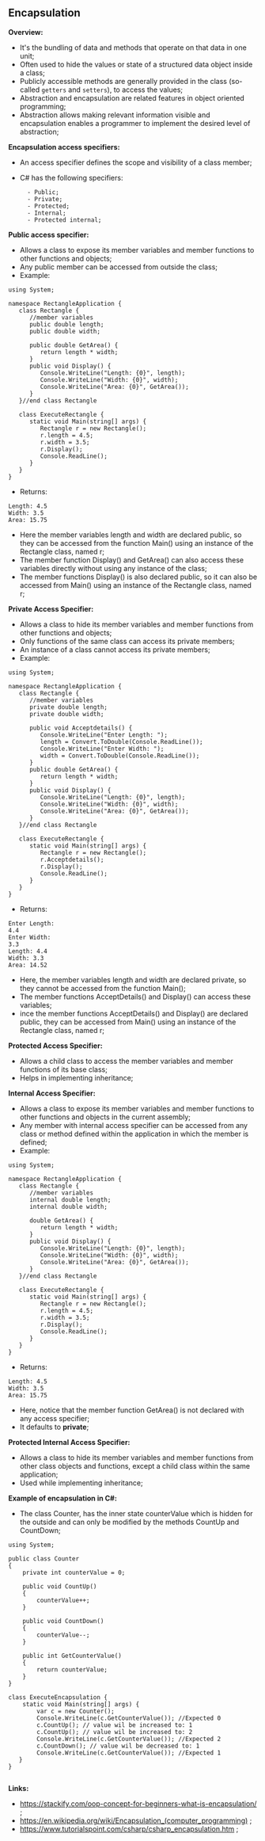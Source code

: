 ## Encapsulation

**Overview:**

- It's the bundling of data and methods that operate on that data in one unit;
- Often used to hide the values or state of a structured data object inside a class;
- Publicly accessible methods are generally provided in the class (so-called `getters` and `setters`), to access the values;
- Abstraction and encapsulation are related features in object oriented programming;
- Abstraction allows making relevant information visible and encapsulation enables a programmer to implement the desired level of abstraction;

**Encapsulation access specifiers:**

- An access specifier defines the scope and visibility of a class member;
- C# has the following specifiers:

      	- Public;
      	- Private;
      	- Protected;
      	- Internal;
      	- Protected internal;

**Public access specifier:**

- Allows a class to expose its member variables and member functions to other functions and objects;
- Any public member can be accessed from outside the class;
- Example:

```
using System;

namespace RectangleApplication {
   class Rectangle {
      //member variables
      public double length;
      public double width;

      public double GetArea() {
         return length * width;
      }
      public void Display() {
         Console.WriteLine("Length: {0}", length);
         Console.WriteLine("Width: {0}", width);
         Console.WriteLine("Area: {0}", GetArea());
      }
   }//end class Rectangle

   class ExecuteRectangle {
      static void Main(string[] args) {
         Rectangle r = new Rectangle();
         r.length = 4.5;
         r.width = 3.5;
         r.Display();
         Console.ReadLine();
      }
   }
}
```

- Returns:

```
Length: 4.5
Width: 3.5
Area: 15.75
```

- Here the member variables length and width are declared public, so they can be accessed from the function Main() using an instance of the Rectangle class, named r;
- The member function Display() and GetArea() can also access these variables directly without using any instance of the class;
- The member functions Display() is also declared public, so it can also be accessed from Main() using an instance of the Rectangle class, named r;

**Private Access Specifier:**

- Allows a class to hide its member variables and member functions from other functions and objects;
- Only functions of the same class can access its private members;
- An instance of a class cannot access its private members;
- Example:

```
using System;

namespace RectangleApplication {
   class Rectangle {
      //member variables
      private double length;
      private double width;

      public void Acceptdetails() {
         Console.WriteLine("Enter Length: ");
         length = Convert.ToDouble(Console.ReadLine());
         Console.WriteLine("Enter Width: ");
         width = Convert.ToDouble(Console.ReadLine());
      }
      public double GetArea() {
         return length * width;
      }
      public void Display() {
         Console.WriteLine("Length: {0}", length);
         Console.WriteLine("Width: {0}", width);
         Console.WriteLine("Area: {0}", GetArea());
      }
   }//end class Rectangle

   class ExecuteRectangle {
      static void Main(string[] args) {
         Rectangle r = new Rectangle();
         r.Acceptdetails();
         r.Display();
         Console.ReadLine();
      }
   }
}
```

- Returns:

```
Enter Length:
4.4
Enter Width:
3.3
Length: 4.4
Width: 3.3
Area: 14.52
```

- Here, the member variables length and width are declared private, so they cannot be accessed from the function Main();
- The member functions AcceptDetails() and Display() can access these variables;
- ince the member functions AcceptDetails() and Display() are declared public, they can be accessed from Main() using an instance of the Rectangle class, named r;

**Protected Access Specifier:**

- Allows a child class to access the member variables and member functions of its base class;
- Helps in implementing inheritance;

**Internal Access Specifier:**

- Allows a class to expose its member variables and member functions to other functions and objects in the current assembly;
- Any member with internal access specifier can be accessed from any class or method defined within the application in which the member is defined;
- Example:

```
using System;

namespace RectangleApplication {
   class Rectangle {
      //member variables
      internal double length;
      internal double width;

      double GetArea() {
         return length * width;
      }
      public void Display() {
         Console.WriteLine("Length: {0}", length);
         Console.WriteLine("Width: {0}", width);
         Console.WriteLine("Area: {0}", GetArea());
      }
   }//end class Rectangle

   class ExecuteRectangle {
      static void Main(string[] args) {
         Rectangle r = new Rectangle();
         r.length = 4.5;
         r.width = 3.5;
         r.Display();
         Console.ReadLine();
      }
   }
}
```

- Returns:

```
Length: 4.5
Width: 3.5
Area: 15.75
```

- Here, notice that the member function GetArea() is not declared with any access specifier;
- It defaults to **private**;

**Protected Internal Access Specifier:**

- Allows a class to hide its member variables and member functions from other class objects and functions, except a child class within the same application;
- Used while implementing inheritance;

**Example of encapsulation in C#:**

- The class Counter, has the inner state counterValue which is hidden for the outside and can only be modified by the methods CountUp and CountDown;

```
using System;

public class Counter
{
	private int counterValue = 0;

	public void CountUp()
	{
		counterValue++;
	}

	public void CountDown()
	{
		counterValue--;
	}

	public int GetCounterValue()
	{
		return counterValue;
	}
}

class ExecuteEncapsulation {
	static void Main(string[] args) {
        var c = new Counter();
        Console.WriteLine(c.GetCounterValue()); //Expected 0
        c.CountUp(); // value wil be increased to: 1
        c.CountUp(); // value wil be increased to: 2
        Console.WriteLine(c.GetCounterValue()); //Expected 2
        c.CountDown(); // value wil be decreased to: 1
        Console.WriteLine(c.GetCounterValue()); //Expected 1
   }
}


```

**Links:**

- https://stackify.com/oop-concept-for-beginners-what-is-encapsulation/ ;
- https://en.wikipedia.org/wiki/Encapsulation_(computer_programming) ;
- https://www.tutorialspoint.com/csharp/csharp_encapsulation.htm ;

